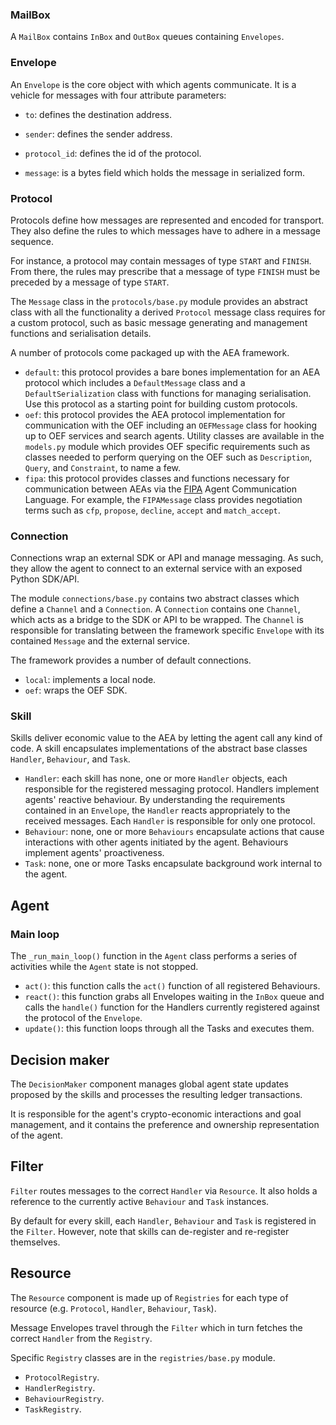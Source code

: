 ### MailBox

A `MailBox` contains `InBox` and `OutBox` queues containing `Envelopes`.


### Envelope

An `Envelope` is the core object with which agents communicate. It is a vehicle for messages with four attribute parameters:

* `to`: defines the destination address.

* `sender`: defines the sender address.

* `protocol_id`: defines the id of the protocol.

* `message`: is a bytes field which holds the message in serialized form.


### Protocol

Protocols define how messages are represented and encoded for transport. They also define the rules to which messages have to adhere in a message sequence. 

For instance, a protocol may contain messages of type `START` and `FINISH`. From there, the rules may prescribe that a message of type `FINISH` must be preceded by a message of type `START`.

The `Message` class in the `protocols/base.py` module provides an abstract class with all the functionality a derived `Protocol` message class requires for a custom protocol, such as basic message generating and management functions and serialisation details.

A number of protocols come packaged up with the AEA framework.

* `default`: this protocol provides a bare bones implementation for an AEA protocol which includes a `DefaultMessage` class and a `DefaultSerialization` class with functions for managing serialisation. Use this protocol as a starting point for building custom protocols.
* `oef`: this protocol provides the AEA protocol implementation for communication with the OEF including an `OEFMessage` class for hooking up to OEF services and search agents. Utility classes are available in the `models.py` module which provides OEF specific requirements such as classes needed to perform querying on the OEF such as `Description`, `Query`, and `Constraint`, to name a few.
* `fipa`: this protocol provides classes and functions necessary for communication between AEAs via the [FIPA](http://www.fipa.org/repository/aclspecs.html) Agent Communication Language. For example, the `FIPAMessage` class provides negotiation terms such as `cfp`, `propose`, `decline`, `accept` and `match_accept`.


### Connection

Connections wrap an external SDK or API and manage messaging. As such, they allow the agent to connect to an external service with an exposed Python SDK/API.

The module `connections/base.py` contains two abstract classes which define a `Channel` and a `Connection`. A `Connection` contains one `Channel`, which acts as a bridge to the SDK or API to be wrapped. The `Channel` is responsible for translating between the framework specific `Envelope` with its contained `Message` and the external service.

The framework provides a number of default connections.

* `local`: implements a local node.
* `oef`: wraps the OEF SDK.

<!-- other connections? gym? -->


### Skill

<!-- Skills are the manifestation of the framework's extensibility. 
A skill is an atomic capability that suggests enables the agent perform a specific  delivers economic value by allowing the agent encapsulate and call any kind of code. A skill encapsulates implementations of the abstract base classes `Handler`, `Behaviour`, and `Task`.
--> 

<!-- From this, it is really not clear what skills do, and what their purpose is, what the idea behind them is, etc. --> 
Skills deliver economic value to the AEA by letting the agent call any kind of code. A skill encapsulates implementations of the abstract base classes `Handler`, `Behaviour`, and `Task`.

* `Handler`: each skill has none, one or more `Handler` objects, each responsible for the registered messaging protocol. Handlers implement agents' reactive behaviour. By understanding the requirements <!-- which requirements?, where in the envelope?--> contained in an `Envelope`, the `Handler` reacts appropriately to the received messages. Each `Handler` is responsible for only one protocol.
* `Behaviour`: none, one or more `Behaviours` encapsulate actions that cause interactions with other agents initiated by the agent. Behaviours implement agents' proactiveness.
* `Task`: none, one or more Tasks encapsulate background work internal to the agent.


## Agent 

### Main loop

The `_run_main_loop()` function in the `Agent` class performs a series of activities while the `Agent` state is not stopped.

* `act()`: this function calls the `act()` function of all registered Behaviours.
* `react()`: this function grabs all Envelopes waiting in the `InBox` queue and calls the `handle()` function for the Handlers currently registered against the protocol of the `Envelope`.
* `update()`: this function loops through all the Tasks and executes them.


## Decision maker

The `DecisionMaker` component manages global agent state updates proposed by the skills and processes the resulting ledger transactions.

It is responsible for the agent's crypto-economic interactions and goal management, and it contains the preference and ownership representation of the agent.


## Filter

`Filter` routes messages to the correct `Handler` via `Resource`. It also holds a reference to the currently active `Behaviour` and `Task` instances.

By default for every skill, each `Handler`, `Behaviour` and `Task` is registered in the `Filter`. However, note that skills can de-register and re-register themselves.

## Resource 

The `Resource` component is made up of `Registries` for each type of resource (e.g. `Protocol`, `Handler`, `Behaviour`, `Task`). 

Message Envelopes travel through the `Filter` which in turn fetches the correct `Handler` from the `Registry`.

Specific `Registry` classes are in the `registries/base.py` module.

* `ProtocolRegistry`.
* `HandlerRegistry`. 
* `BehaviourRegistry`.
* `TaskRegistry`.



<br />

